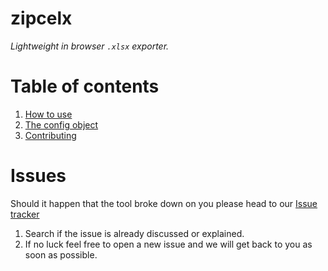 # zipcelx
_Lightweight in browser `.xlsx` exporter._

# Table of contents
1. [How to use](https://github.com/dixieio/zipcelx/wiki/How-to-use)
2. [The config object](https://github.com/dixieio/zipcelx/wiki/The-config-object)
3. [Contributing](https://github.com/dixieio/zipcelx/wiki/Contributing)

# Issues
Should it happen that the tool broke down on you please head to our [Issue tracker](https://github.com/dixieio/zipcelx/issues)
1. Search if the issue is already discussed or explained.
2. If no luck feel free to open a new issue and we will get back to you as soon as possible.
